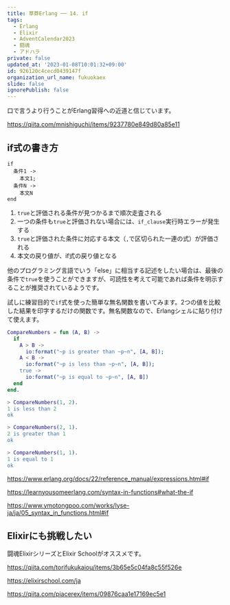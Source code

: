 ```yaml
---
title: 草莽Erlang ── 14. if
tags:
  - Erlang
  - Elixir
  - AdventCalendar2023
  - 闘魂
  - アドハラ
private: false
updated_at: '2023-01-08T10:01:32+09:00'
id: 926120c4cecd0439147f
organization_url_name: fukuokaex
slide: false
ignorePublish: false
---
```

口で言うより行うことがErlang習得への近道と信じています。

https://qiita.com/mnishiguchi/items/9237780e849d80a85e11

## if式の書き方

```
if
  条件1 ->
    本文1;
  条件N ->
    本文N
end
```

1. `true`と評価される条件が見つかるまで順次走査される
2. 一つの条件も`true`と評価されない場合には、`if_clause`実行時エラーが発生する
3. `true`と評価された条件に対応する本文（`,`で区切られた一連の式）が評価される
4. 本文の戻り値が、if式の戻り値となる

他のプログラミング言語でいう「else」に相当する記述をしたい場合は、最後の条件で`true`を使うことができますが、可読性を考えて可能であれば条件を明示することが推奨されているようです。

試しに練習目的で`if`式を使った簡単な無名関数を書いてみます。2つの値を比較した結果を印字するだけの関数です。無名関数なので、Erlangシェルに貼り付けて使えます。

```erlang
CompareNumbers = fun (A, B) ->
  if
    A > B ->
      io:format("~p is greater than ~p~n", [A, B]);
    A < B ->
      io:format("~p is less than ~p~n", [A, B]);
    true ->
      io:format("~p is equal to ~p~n", [A, B])
  end
end.
```

```erlang
> CompareNumbers(1, 2).
1 is less than 2
ok

> CompareNumbers(2, 1).
2 is greater than 1
ok

> CompareNumbers(1, 1).
1 is equal to 1
ok
```

https://www.erlang.org/docs/22/reference_manual/expressions.html#if

https://learnyousomeerlang.com/syntax-in-functions#what-the-if

https://www.ymotongpoo.com/works/lyse-ja/ja/05_syntax_in_functions.html#if

## Elixirにも挑戦したい

闘魂ElixirシリーズとElixir Schoolがオススメです。

https://qiita.com/torifukukaiou/items/3b65e5c04fa8c55f526e

https://elixirschool.com/ja

https://qiita.com/piacerex/items/09876caa1e17169ec5e1

[^1]: https://qiita.com/torifukukaiou/items/21df3c512308832c4a15#-%E3%82%A4%E3%82%B4%E3%81%8B%E3%81%99
